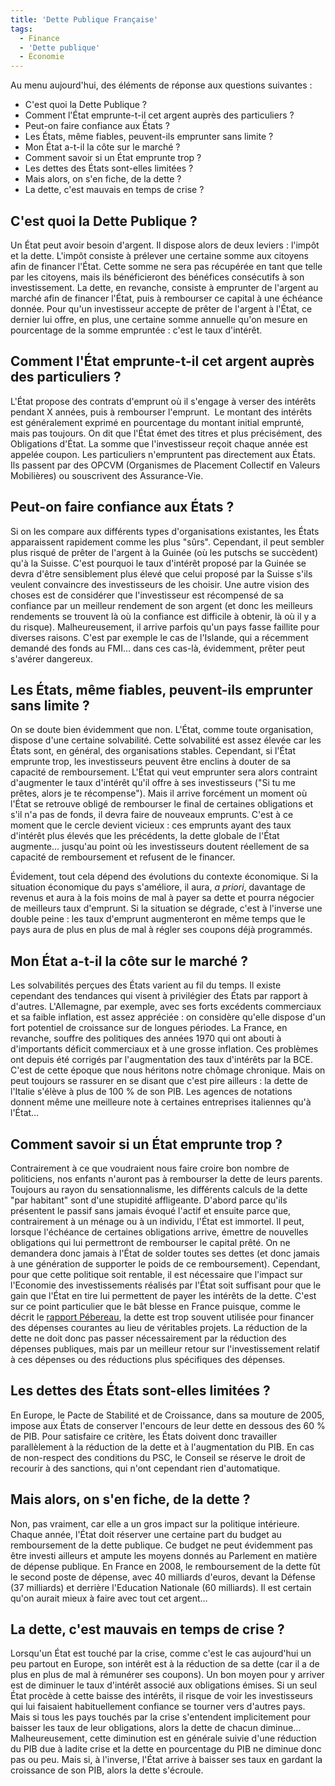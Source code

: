 ```yaml
---
title: 'Dette Publique Française'
tags:
  - Finance
  - 'Dette publique'
  - Économie
---
```


Au menu aujourd'hui, des éléments de réponse aux questions suivantes :

- C'est quoi la Dette Publique ?
- Comment l'État emprunte-t-il cet argent auprès des particuliers ?
- Peut-on faire confiance aux États ?
- Les États, même fiables, peuvent-ils emprunter sans limite ?
- Mon État a-t-il la côte sur le marché ?
- Comment savoir si un État emprunte trop ?
- Les dettes des États sont-elles limitées ?
- Mais alors, on s'en fiche, de la dette ?
- La dette, c'est mauvais en temps de crise ?

<!-- more -->

## C'est quoi la Dette Publique ?

Un État peut avoir besoin d'argent. Il dispose alors de deux leviers : l'impôt
et la dette. L'impôt consiste à prélever une certaine somme aux citoyens afin de
financer l'État. Cette somme ne sera pas récupérée en tant que telle par les
citoyens, mais ils bénéficieront des bénéfices consécutifs à son investissement.
La dette, en revanche, consiste à emprunter de l'argent au marché afin de
financer l'État, puis à rembourser ce capital à une échéance donnée. Pour qu'un
investisseur accepte de prêter de l'argent à l'État, ce dernier lui offre, en
plus, une certaine somme annuelle qu'on mesure en pourcentage de la somme
empruntée : c'est le taux d'intérêt.

## Comment l'État emprunte-t-il cet argent auprès des particuliers ?

L'État propose des contrats d'emprunt où il s'engage à verser des intérêts
pendant X années, puis à rembourser l'emprunt.  Le montant des intérêts est
généralement exprimé en pourcentage du montant initial emprunté, mais pas
toujours. On dit que l'État émet des titres et plus précisément, des Obligations
d'État. La somme que l'investisseur reçoit chaque année est appelée coupon. Les
particuliers n'empruntent pas directement aux États. Ils passent par des OPCVM
(Organismes de Placement Collectif en Valeurs Mobilières) ou souscrivent des
Assurance-Vie.

## Peut-on faire confiance aux États ?

Si on les compare aux différents types d'organisations existantes, les États
apparaissent rapidement comme les plus "sûrs". Cependant, il peut sembler plus
risqué de prêter de l'argent à la Guinée (où les putschs se succèdent) qu'à la
Suisse. C'est pourquoi le taux d'intérêt proposé par la Guinée se devra d'être
sensiblement plus élevé que celui proposé par la Suisse s'ils veulent convaincre
des investisseurs de les choisir. Une autre vision des choses est de considérer
que l'investisseur est récompensé de sa confiance par un meilleur rendement de
son argent (et donc les meilleurs rendements se trouvent là où la confiance est
difficile à obtenir, là où il y a du risque). Malheureusement, il arrive parfois
qu'un pays fasse faillite pour diverses raisons. C'est par exemple le cas de
l'Islande, qui a récemment demandé des fonds au FMI… dans ces cas-là,
évidemment, prêter peut s'avérer dangereux.

## Les États, même fiables, peuvent-ils emprunter sans limite ?

On se doute bien évidemment que non. L'État, comme toute organisation, dispose
d'une certaine solvabilité. Cette solvabilité est assez élevée car les États
sont, en général, des organisations stables. Cependant, si l'État emprunte trop,
les investisseurs peuvent être enclins à douter de sa capacité de remboursement.
L'État qui veut emprunter sera alors contraint d'augmenter le taux d'intérêt
qu'il offre à ses investisseurs ("Si tu me prêtes, alors je te récompense").
Mais il arrive forcément un moment où l'État se retrouve obligé de rembourser le
final de certaines obligations et s'il n'a pas de fonds, il devra faire de
nouveaux emprunts. C'est à ce moment que le cercle devient vicieux : ces
emprunts ayant des taux d'intérêt plus élevés que les précédents, la dette
globale de l'État augmente… jusqu'au point où les investisseurs doutent
réellement de sa capacité de remboursement et refusent de le financer.

Évidement, tout cela dépend des évolutions du contexte économique. Si la
situation économique du pays s'améliore, il aura, _a priori_, davantage de
revenus et aura à la fois moins de mal à payer sa dette et pourra négocier de
meilleurs taux d'emprunt. Si la situation se dégrade, c'est à l'inverse une
double peine : les taux d'emprunt augmenteront en même temps que le pays aura de
plus en plus de mal à régler ses coupons déjà programmés.

## Mon État a-t-il la côte sur le marché ?

Les solvabilités perçues des États varient au fil du temps. Il existe cependant
des tendances qui visent à privilégier des États par rapport à d'autres.
L'Allemagne, par exemple, avec ses forts excédents commerciaux et sa faible
inflation, est assez appréciée : on considère qu'elle dispose d'un fort
potentiel de croissance sur de longues périodes. La France, en revanche, souffre
des politiques des années 1970 qui ont abouti à d'importants déficit commerciaux
et à une grosse inflation. Ces problèmes ont depuis été corrigés par
l'augmentation des taux d'intérêts par la BCE. C'est de cette époque que nous
héritons notre chômage chronique. Mais on peut toujours se rassurer en se disant
que c'est pire ailleurs : la dette de l'Italie s'élève à plus de 100 % de son
PIB. Les agences de notations donnent même une meilleure note à certaines
entreprises italiennes qu'à l'État…

## Comment savoir si un État emprunte trop ?

Contrairement à ce que voudraient nous faire croire bon nombre de politiciens,
nos enfants n'auront pas à rembourser la dette de leurs parents. Toujours au
rayon du sensationnalisme, les différents calculs de la dette "par habitant"
sont d'une stupidité affligeante. D'abord parce qu'ils présentent le passif sans
jamais évoqué l'actif et ensuite parce que, contrairement à un ménage ou à un
individu, l'État est immortel. Il peut, lorsque l'échéance de certaines
obligations arrive, émettre de nouvelles obligations qui lui permettront de
rembourser le capital prêté. On ne demandera donc jamais à l'État de solder
toutes ses dettes (et donc jamais à une génération de supporter le poids de ce
remboursement). Cependant, pour que cette politique soit rentable, il est
nécessaire que l'impact sur l'Economie des investissements réalisés par l'État
soit suffisant pour que le gain que l'État en tire lui permettent de payer les
intérêts de la dette. C'est sur ce point particulier que le bât blesse en France
puisque, comme le décrit le
[rapport Pébereau](http://fr.wikipedia.org/wiki/Rapport_P%C3%A9bereau_sur_la_dette_publique),
la dette est trop souvent utilisée pour financer des dépenses courantes au lieu
de véritables projets. La réduction de la dette ne doit donc pas passer
nécessairement par la réduction des dépenses publiques, mais par un meilleur
retour sur l'investissement relatif à ces dépenses ou des réductions plus
spécifiques des dépenses.

## Les dettes des États sont-elles limitées ?

En Europe, le Pacte de Stabilité et de Croissance, dans sa mouture de 2005,
impose aux États de conserver l'encours de leur dette en dessous des 60 % de
PIB. Pour satisfaire ce critère, les États doivent donc travailler parallèlement
à la réduction de la dette et à l'augmentation du PIB. En cas de non-respect des
conditions du PSC, le Conseil se réserve le droit de recourir à des sanctions,
qui n'ont cependant rien d'automatique.

## Mais alors, on s'en fiche, de la dette ?

Non, pas vraiment, car elle a un gros impact sur la politique intérieure. Chaque
année, l'État doit réserver une certaine part du budget au remboursement de la
dette publique. Ce budget ne peut évidemment pas être investi ailleurs et ampute
les moyens donnés au Parlement en matière de dépense publique. En France en
2008, le remboursement de la dette fût le second poste de dépense, avec 40
milliards d'euros, devant la Défense (37 milliards) et derrière l'Education
Nationale (60 milliards). Il est certain qu'on aurait mieux à faire avec tout
cet argent…

## La dette, c'est mauvais en temps de crise ?

Lorsqu'un État est touché par la crise, comme c'est le cas aujourd'hui un peu
partout en Europe, son intérêt est à la réduction de sa dette (car il a de plus
en plus de mal à rémunérer ses coupons). Un bon moyen pour y arriver est de
diminuer le taux d'intérêt associé aux obligations émises. Si un seul État
procède à cette baisse des intérêts, il risque de voir les investisseurs qui lui
faisaient habituellement confiance se tourner vers d'autres pays. Mais si tous
les pays touchés par la crise s'entendent implicitement pour baisser les taux de
leur obligations, alors la dette de chacun diminue… Malheureusement, cette
diminution est en générale suivie d'une réduction du PIB due à ladite crise et
la dette en pourcentage du PIB ne diminue donc pas ou peu. Mais si, à l'inverse,
l'État arrive à baisser ses taux en gardant la croissance de son PIB, alors la
dette s'écroule.
